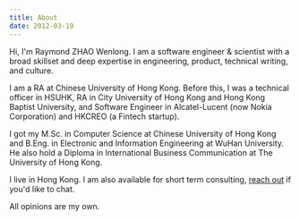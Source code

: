 ```yaml
---
title: About
date: 2012-03-19
---
```


Hi, I'm Raymond ZHAO Wenlong. I am a software engineer & scientist with a broad skillset and deep expertise in engineering, product, technical writing, and culture.  

I am a RA at Chinese University of Hong Kong. Before this, I was a technical officer in HSUHK, RA in City University of Hong Kong and Hong Kong Baptist University, and Software Engineer in Alcatel-Lucent (now Nokia Corporation) and HKCREO (a Fintech startup).  

I got my M.Sc. in Computer Science at Chinese University of Hong Kong and B.Eng. in Electronic and Information Engineering at WuHan University. He also hold a Diploma in International Business Communication at The University of Hong Kong.  

I live in Hong Kong. I am also available for short term consulting, [reach out](bestraymond@icloud.com) if you'd like to chat.  

All opinions are my own.  